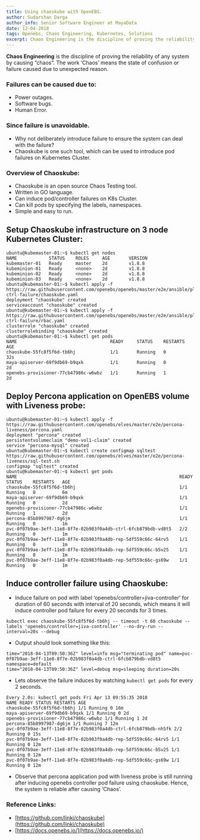 ```yaml
---
title: Using chaoskube with OpenEBS.
author: Sudarshan Darga
author_info: Senior Software Engineer at MayaData
date: 12-04-2018
tags: Openebs, Chaos Engineering, Kubernetes, Solutions
excerpt: Chaos Engineering is the discipline of proving the reliability of any system by causing “chaos”. The work ‘Chaos’ means the state of confusion or failure caused due to unexpected reason.
---
```


**Chaos Engineering** is the discipline of proving the reliability of any system by causing “chaos”. The work ‘Chaos’ means the state of confusion or failure caused due to unexpected reason.

### Failures can be caused due to:

- Power outages.
- Software bugs.
- Human Error.

### Since failure is unavoidable.

- Why not deliberately introduce failure to ensure the system can deal with the failure?
- Chaoskube is one such tool, which can be used to introduce pod failures on Kubernetes Cluster.

### Overview of Chaoskube:

- Chaoskube is an open source Chaos Testing tool.
- Written in GO language.
- Can induce pod/controller failures on K8s Cluster.
- Can kill pods by specifying the labels, namespaces.
- Simple and easy to run.

## Setup Chaoskube infrastructure on 3 node Kubernetes Cluster:

```
ubuntu@kubemaster-01:~$ kubectl get nodes
NAME            STATUS    ROLES     AGE       VERSION
kubemaster-01   Ready     master    2d        v1.8.8
kubeminion-01   Ready     <none>    2d        v1.8.8
kubeminion-02   Ready     <none>    2d        v1.8.8
kubeminion-03   Ready     <none>    2d        v1.8.8
ubuntu@kubemaster-01:~$ kubectl apply -f https://raw.githubusercontent.com/openebs/openebs/master/e2e/ansible/playbooks/resiliency/test-ctrl-failure/chaoskube.yaml
deployment "chaoskube" created
serviceaccount "chaoskube" created
ubuntu@kubemaster-01:~$ kubectl apply -f https://raw.githubusercontent.com/openebs/openebs/master/e2e/ansible/playbooks/resiliency/test-ctrl-failure/rbac.yaml
clusterrole "chaoskube" created
clusterrolebinding "chaoskube" created
ubuntu@kubemaster-01:~$ kubectl get pods
NAME                                   READY     STATUS    RESTARTS   AGE
chaoskube-55fc8f5f6d-tb6hj             1/1       Running   0          32s
maya-apiserver-69f9db69-b9qxk          1/1       Running   0          2d
openebs-provisioner-77cb47986c-w6wbz   1/1       Running   1          2d
```

## Deploy Percona application on OpenEBS volume with Liveness probe:

```
ubuntu@kubemaster-01:~$ kubectl apply -f https://raw.githubusercontent.com/openebs/elves/master/e2e/percona-liveness/percona.yaml
deployment "percona" created
persistentvolumeclaim "demo-vol1-claim" created
service "percona-mysql" created
ubuntu@kubemaster-01:~$ kubectl create configmap sqltest https://raw.githubusercontent.com/openebs/elves/master/e2e/percona-liveness/sql-test.sh
configmap "sqltest" created
ubuntu@kubemaster-01:~$ kubectl get pods
NAME                                                             READY     STATUS    RESTARTS   AGE
chaoskube-55fc8f5f6d-tb6hj                                       1/1       Running   0          6m
maya-apiserver-69f9db69-b9qxk                                    1/1       Running   0          2d
openebs-provisioner-77cb47986c-w6wbz                             1/1       Running   1          2d
percona-85b8997987-dg6jm                                         1/1       Running   0          1m
pvc-0f07b9ae-3eff-11e8-8f7e-02b983f0a4db-ctrl-6fcb879bdb-vd8t5   2/2       Running   0          1m
pvc-0f07b9ae-3eff-11e8-8f7e-02b983f0a4db-rep-5df559c66c-64rv5    1/1       Running   0          1m
pvc-0f07b9ae-3eff-11e8-8f7e-02b983f0a4db-rep-5df559c66c-b5v25    1/1       Running   0          1m
pvc-0f07b9ae-3eff-11e8-8f7e-02b983f0a4db-rep-5df559c66c-gs69w    1/1       Running   0          1m
```

## Induce controller failure using Chaoskube:

- Induce failure on pod with label ‘openebs/controller=jiva-controller’ for duration of 60 seconds with interval of 20 seconds, which means it will induce controller pod failure for every 20 seconds for 3 times.

```
kubectl exec chaoskube-55fc8f5f6d-tb6hj -- timeout -t 60 chaoskube --labels 'openebs/controller=jiva-controller' --no-dry-run --interval=20s --debug
```

- Output should look something like this:

```
time="2018-04-13T09:50:36Z" level=info msg="terminating pod" name=pvc-0f07b9ae-3eff-11e8-8f7e-02b983f0a4db-ctrl-6fcb879bdb-vd8t5 namespace=default
time="2018-04-13T09:50:36Z" level=debug msg=sleeping duration=20s
```

- Lets observe the failure induces by watching `kubectl get pods` for every 2 seconds.

```
Every 2.0s: kubectl get pods Fri Apr 13 09:55:35 2018
NAME READY STATUS RESTARTS AGE
chaoskube-55fc8f5f6d-tb6hj 1/1 Running 0 16m
maya-apiserver-69f9db69-b9qxk 1/1 Running 0 2d
openebs-provisioner-77cb47986c-w6wbz 1/1 Running 1 2d
percona-85b8997987-dg6jm 1/1 Running 7 12m
pvc-0f07b9ae-3eff-11e8-8f7e-02b983f0a4db-ctrl-6fcb879bdb-nh5fk 2/2 Running 0 15s
pvc-0f07b9ae-3eff-11e8-8f7e-02b983f0a4db-rep-5df559c66c-64rv5 1/1 Running 0 12m
pvc-0f07b9ae-3eff-11e8-8f7e-02b983f0a4db-rep-5df559c66c-b5v25 1/1 Running 0 12m
pvc-0f07b9ae-3eff-11e8-8f7e-02b983f0a4db-rep-5df559c66c-gs69w 1/1 Running 0 12m
```

- Observe that percona application pod with liveness probe is still running after inducing openebs controller pod failure using chaoskube. Hence, the system is reliable after causing ‘Chaos’.

### Reference Links:

- [https://github.com/linki/chaoskube](https://github.com/linki/chaoskube)
- [https://docs.openebs.io/](https://docs.openebs.io/)
